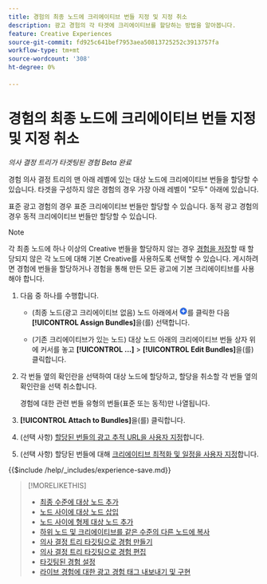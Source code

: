 ```yaml
---
title: 경험의 최종 노드에 크리에이티브 번들 지정 및 지정 취소
description: 광고 경험의 각 타겟에 크리에이티브를 할당하는 방법을 알아봅니다.
feature: Creative Experiences
source-git-commit: fd925c641bef7953aea50813725252c3913757fa
workflow-type: tm+mt
source-wordcount: '308'
ht-degree: 0%

---
```


# 경험의 최종 노드에 크리에이티브 번들 지정 및 지정 취소

*의사 결정 트리가 타겟팅된 경험*
*Beta 완료*

경험 의사 결정 트리의 맨 아래 레벨에 있는 대상 노드에 크리에이티브 번들을 할당할 수 있습니다. 타겟을 구성하지 않은 경험의 경우 가장 아래 레벨이 &quot;모두&quot; 아래에 있습니다.

표준 광고 경험의 경우 표준 크리에이티브 번들만 할당할 수 있습니다. 동적 광고 경험의 경우 동적 크리에이티브 번들만 할당할 수 있습니다.

>[!NOTE]
>
>각 최종 노드에 하나 이상의 Creative 번들을 할당하지 않는 경우 [경험을 저장](experience-create-targeting.md)할 때 할당되지 않은 각 노드에 대해 기본 Creative를 사용하도록 선택할 수 있습니다. 게시하려면 경험에 번들을 할당하거나 경험을 통해 만든 모든 광고에 기본 크리에이티브를 사용해야 합니다.

<!-- The optimization and ad scheduling features and tracking URLs customization are in a different place now -- include here or in separate procedures? -->

<!-- 1. [ways to get to the decision tree] -->

1. 다음 중 하나를 수행합니다.

   * (최종 노드(광고 크리에이티브 없음) 노드 아래에서 ![추가](/help/creative/assets/add.png "추가")를 클릭한 다음 **[!UICONTROL Assign Bundles]**&#x200B;을(를) 선택합니다.

   * (기존 크리에이티브가 있는 노드) 대상 노드 <!-- wording???? --> 아래의 크리에이티브 번들 상자 위에 커서를 놓고 **[!UICONTROL ...]** > **[!UICONTROL Edit Bundles]**&#x200B;을(를) 클릭합니다.

1. 각 번들 옆의 확인란을 선택하여 대상 노드에 할당하고, 할당을 취소할 각 번들 옆의 확인란을 선택 취소합니다.

   경험에 대한 관련 번들 유형의 번들(표준 또는 동적)만 나열됩니다.

1. **[!UICONTROL Attach to Bundles]**&#x200B;을(를) 클릭합니다.

1. (선택 사항) [할당된 번들의 광고 추적 URL을 사용자 지정](experience-tracking-urls-targeting.md)합니다.

1. (선택 사항) 할당된 번들에 대해 [크리에이티브 최적화 및 일정을 사용자 지정](experience-optimization-scheduling-targeting.md)합니다.

<!--
1. (Optional) To save the experience, click **[!UICONTROL Save]**, and then do the following.
...

These formatted steps are inserted automatically from text in the following file in the _includes folder, which reused in multiple places.
-->

{{$include /help/_includes/experience-save.md}}

>[!MORELIKETHIS]
>
>* [최종 수준에 대상 노드 추가](experience-target-node-add-final.md)
>* [노드 사이에 대상 노드 삽입](experience-target-node-add-inner.md)
>* [노드 사이에 형제 대상 노드 추가](experience-target-node-add-sibling.md)
>* [하위 노드 및 크리에이티브를 같은 수준의 다른 노드에 복사](experience-target-node-copy.md)
>* [의사 결정 트리 타깃팅으로 경험 만들기](experience-create-targeting.md)
>* [의사 결정 트리 타깃팅으로 경험 편집](experience-edit-targeting.md)
>* [타깃팅된 경험 설정](experience-settings-targeting.md)
>* [라이브 경험에 대한 광고 경험 태그 내보내기 및 구현](experience-tag-export.md)
